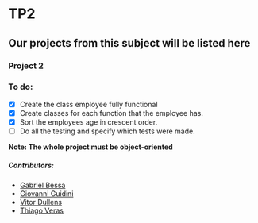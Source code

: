 # TP2

## Our projects from this subject will be listed here

### Project 2
### To do: 
- [x] Create the class employee fully functional
- [x] Create classes for each function that the employee has.
- [x] Sort the employees age in crescent order.
- [ ] Do all the testing and specify which tests were made. 

**Note: The whole project must be object-oriented**

##### Contributors: 
* [Gabriel Bessa](https://github.com/GabrielBessa)
* [Giovanni Guidini](https://github.com/Gguidini)
* [Vitor Dullens](https://github.com/vitordullens)
* [Thiago Veras](https://github.com/VerasThiago)

